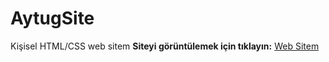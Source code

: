 # AytugSite
Kişisel HTML/CSS web sitem
**Siteyi görüntülemek için tıklayın:** [Web Sitem](https://AytugAkay.github.io/AytugSite/)
